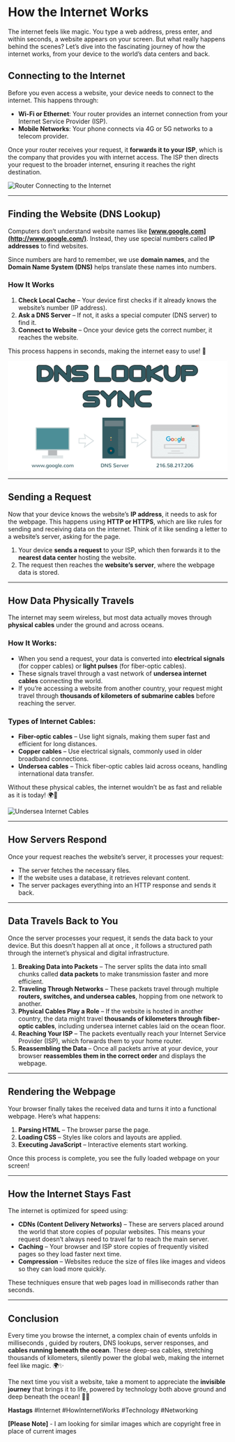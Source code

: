 
How the Internet Works
======================

The internet feels like magic. You type a web address, press enter, and within seconds, a website appears on your screen. But what really happens behind the scenes? Let’s dive into the fascinating journey of how the internet works, from your device to the world’s data centers and back.

**Connecting to the Internet**
------------------------------

Before you even access a website, your device needs to connect to the internet. This happens through:

*   **Wi-Fi or Ethernet**: Your router provides an internet connection from your Internet Service Provider (ISP).
*   **Mobile Networks**: Your phone connects via 4G or 5G networks to a telecom provider.

Once your router receives your request, it **forwards it to your ISP**, which is the company that provides you with internet access. The ISP then directs your request to the broader internet, ensuring it reaches the right destination.

![Router Connecting to the Internet](https://media.gcflearnfree.org/content/55783df1317fa93160037ffe_06_10_2015/wificonnect_router_image.png)

* * *

**Finding the Website (DNS Lookup)**
------------------------------------

Computers don’t understand website names like **[www.google.com](http://www.google.com/)**. Instead, they use special numbers called **IP addresses** to find websites.

Since numbers are hard to remember, we use **domain names**, and the **Domain Name System (DNS)** helps translate these names into numbers.

### How It Works

1.  **Check Local Cache** – Your device first checks if it already knows the website’s number (IP address).
2.  **Ask a DNS Server** – If not, it asks a special computer (DNS server) to find it.
3.  **Connect to Website** – Once your device gets the correct number, it reaches the website.

This process happens in seconds, making the internet easy to use! 🚀

![DNS Lookup Process](https://raw.githubusercontent.com/nktnet1/dns-lookup-sync/f3e83b72bc82696adcce3a8e66062eb1282b6b97/logo.svg?sanitize=true)

* * *

**Sending a Request**
---------------------

Now that your device knows the website’s **IP address**, it needs to ask for the webpage. This happens using **HTTP or HTTPS**, which are like rules for sending and receiving data on the internet. Think of it like sending a letter to a website’s server, asking for the page.

1.  Your device **sends a request** to your ISP, which then forwards it to the **nearest data center** hosting the website.
2.  The request then reaches the **website’s server**, where the webpage data is stored.

* * *

**How Data Physically Travels**
-------------------------------

The internet may seem wireless, but most data actually moves through **physical cables** under the ground and across oceans.

### **How It Works:**

*   When you send a request, your data is converted into **electrical signals** (for copper cables) or **light pulses** (for fiber-optic cables).
*   These signals travel through a vast network of **undersea internet cables** connecting the world.
*   If you’re accessing a website from another country, your request might travel through **thousands of kilometers of submarine cables** before reaching the server.

### **Types of Internet Cables:**

*   **Fiber-optic cables** – Use light signals, making them super fast and efficient for long distances.
*   **Copper cables** – Use electrical signals, commonly used in older broadband connections.
*   **Undersea cables** – Thick fiber-optic cables laid across oceans, handling international data transfer.

Without these physical cables, the internet wouldn’t be as fast and reliable as it is today! 🌍🔌

![Undersea Internet Cables](https://b2bblogassets.airtel.in/wp-content/uploads/2022/09/submarine-cables-scaled.jpg)

* * *

**How Servers Respond**
-----------------------

Once your request reaches the website’s server, it processes your request:

*   The server fetches the necessary files.
*   If the website uses a database, it retrieves relevant content.
*   The server packages everything into an HTTP response and sends it back.

* * *

**Data Travels Back to You**
----------------------------

Once the server processes your request, it sends the data back to your device. But this doesn’t happen all at once , it follows a structured path through the internet’s physical and digital infrastructure.

1.  **Breaking Data into Packets** – The server splits the data into small chunks called **data packets** to make transmission faster and more efficient.
2.  **Traveling Through Networks** – These packets travel through multiple **routers, switches, and undersea cables**, hopping from one network to another.
3.  **Physical Cables Play a Role** – If the website is hosted in another country, the data might travel **thousands of kilometers through fiber-optic cables**, including undersea internet cables laid on the ocean floor.
4.  **Reaching Your ISP** – The packets eventually reach your Internet Service Provider (ISP), which forwards them to your home router.
5.  **Reassembling the Data** – Once all packets arrive at your device, your browser **reassembles them in the correct order** and displays the webpage.

* * *

**Rendering the Webpage**
-------------------------

Your browser finally takes the received data and turns it into a functional webpage. Here’s what happens:

1.  **Parsing HTML** – The browser parse the page.
2.  **Loading CSS** – Styles like colors and layouts are applied.
3.  **Executing JavaScript** – Interactive elements start working.

Once this process is complete, you see the fully loaded webpage on your screen!

* * *

**How the Internet Stays Fast**
-------------------------------

The internet is optimized for speed using:

*   **CDNs (Content Delivery Networks)** – These are servers placed around the world that store copies of popular websites. This means your request doesn’t always need to travel far to reach the main server.
*   **Caching** – Your browser and ISP store copies of frequently visited pages so they load faster next time.
*   **Compression** – Websites reduce the size of files like images and videos so they can load more quickly.

These techniques ensure that web pages load in milliseconds rather than seconds.

* * *

**Conclusion**
--------------

Every time you browse the internet, a complex chain of events unfolds in milliseconds , guided by routers, DNS lookups, server responses, and **cables running beneath the ocean**. These deep-sea cables, stretching thousands of kilometers, silently power the global web, making the internet feel like magic. 🌍✨

The next time you visit a website, take a moment to appreciate the **invisible journey** that brings it to life, powered by technology both above ground and deep beneath the ocean! 🌊🔌




**Hastags**
#Internet #HowInternetWorks #Technology #Networking

**[Please Note]** - I am looking for similar images which are copyright free in place of current images 
